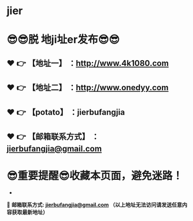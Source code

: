# jier
:sunglasses::sunglasses:脱 地ji址er发布:sunglasses::sunglasses:
==
:heart: :point_right: 【地址一】 ：http://www.4k1080.com
------
:heart: :point_right: 【地址二】 ：http://www.onedyy.com
------
:heart: :point_right: 【potato】 ：jierbufangjia
------
:heart: :point_right: 【邮箱联系方式】 ：jierbufangjia@gmail.com
------
:sunglasses:重要提醒:sunglasses:收藏本页面，避免迷路！
==

-

:e-mail: __邮箱联系方式: jierbufangjia@gmail.com （以上地址无法访问请发送任意内容获取最新地址）__
